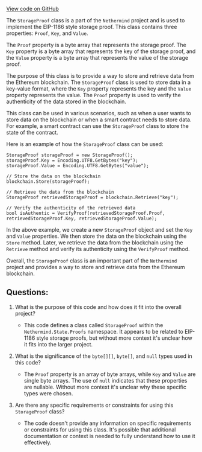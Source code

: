 [View code on GitHub](https://github.com/nethermindeth/nethermind/Nethermind.State/Proofs/StorageProof.cs)

The `StorageProof` class is a part of the `Nethermind` project and is used to implement the EIP-1186 style storage proof. This class contains three properties: `Proof`, `Key`, and `Value`. 

The `Proof` property is a byte array that represents the storage proof. The `Key` property is a byte array that represents the key of the storage proof, and the `Value` property is a byte array that represents the value of the storage proof. 

The purpose of this class is to provide a way to store and retrieve data from the Ethereum blockchain. The `StorageProof` class is used to store data in a key-value format, where the `Key` property represents the key and the `Value` property represents the value. The `Proof` property is used to verify the authenticity of the data stored in the blockchain.

This class can be used in various scenarios, such as when a user wants to store data on the blockchain or when a smart contract needs to store data. For example, a smart contract can use the `StorageProof` class to store the state of the contract. 

Here is an example of how the `StorageProof` class can be used:

```
StorageProof storageProof = new StorageProof();
storageProof.Key = Encoding.UTF8.GetBytes("key");
storageProof.Value = Encoding.UTF8.GetBytes("value");

// Store the data on the blockchain
blockchain.Store(storageProof);

// Retrieve the data from the blockchain
StorageProof retrievedStorageProof = blockchain.Retrieve("key");

// Verify the authenticity of the retrieved data
bool isAuthentic = VerifyProof(retrievedStorageProof.Proof, retrievedStorageProof.Key, retrievedStorageProof.Value);
```

In the above example, we create a new `StorageProof` object and set the `Key` and `Value` properties. We then store the data on the blockchain using the `Store` method. Later, we retrieve the data from the blockchain using the `Retrieve` method and verify its authenticity using the `VerifyProof` method. 

Overall, the `StorageProof` class is an important part of the `Nethermind` project and provides a way to store and retrieve data from the Ethereum blockchain.
## Questions: 
 1. What is the purpose of this code and how does it fit into the overall project?
    - This code defines a class called `StorageProof` within the `Nethermind.State.Proofs` namespace. It appears to be related to EIP-1186 style storage proofs, but without more context it's unclear how it fits into the larger project.

2. What is the significance of the `byte[][]`, `byte[]`, and `null` types used in this code?
    - The `Proof` property is an array of byte arrays, while `Key` and `Value` are single byte arrays. The use of `null` indicates that these properties are nullable. Without more context it's unclear why these specific types were chosen.

3. Are there any specific requirements or constraints for using this `StorageProof` class?
    - The code doesn't provide any information on specific requirements or constraints for using this class. It's possible that additional documentation or context is needed to fully understand how to use it effectively.